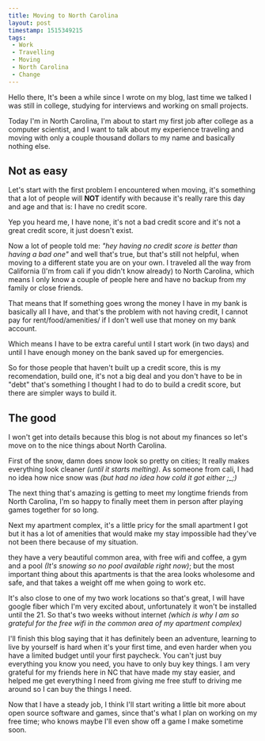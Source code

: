```yaml
---
title: Moving to North Carolina
layout: post
timestamp: 1515349215
tags:
 - Work
 - Travelling
 - Moving
 - North Carolina
 - Change
---
```


Hello there, It's been a while since I wrote on my blog, last time we talked I was still in college, studying for interviews and working on small projects.  

Today I'm in North Carolina, I'm about to start my first job after college as a computer scientist, and I want to talk  about my experience traveling and moving with only a couple thousand dollars to my name and basically nothing else.

Not as easy
------------

Let's start with the first problem I encountered when moving, it's something that a lot of people will **NOT** identify with because it's really rare this day and age and that is: I have no credit score.   

Yep you heard me, I have none, it's not a bad credit score and it's not a great credit score, it just doesn't exist.

Now a lot of people told me: *"hey having no credit score is better than having  a bad one"* and well that's true, but that's still not helpful, when moving to a different state you are on your own. I traveled all the way from California (I'm from cali if you didn't know already) to North Carolina, which means I only know a couple of people here and have no backup from my family or close friends.

That means that If something goes wrong the money I have in my bank is basically all I have, and that's the problem with not having credit, I cannot pay for rent/food/amenities/ if I don't well use that money on my bank account.

Which means I have to be extra careful until I start work (in two days) and until I have enough money on the bank saved up for emergencies.

So for those people that haven't built up a credit score, this is my recomendation, build one, it's not a big deal and you don't have to be in "debt" that's something I thought I had to do to build a credit score, but there are simpler ways to build it.   

The good
---------

I won't get into details because this blog is not about my finances so let's move on to the nice things about North Carolina. 

First of the snow, damn does snow look so pretty on cities; It really makes everything look cleaner *(until it starts melting)*. As someone from cali, I had no idea how nice snow was *(but had no idea how cold it got either ;_;)* 

The next thing that's amazing is getting to meet my longtime friends from North Carolina, I'm so happy to finally meet them in person after playing games together for so long. 

Next my apartment complex, it's a little pricy for the small apartment I got but it has a lot of amenities that would make my stay impossible had they've not been there because of my situation.  

they have a very beautiful common area, with free wifi and coffee, a gym and a pool *(It's snowing so no  pool available right now)*; but the most important thing about this apartments is that the area looks wholesome and safe, and that takes a weight off me when going to work etc. 

It's also close to one of my two work locations so that's great, I will have google fiber which I'm very excited about, unfortunately it won't be installed until the 21. So that's two weeks without internet *(which is why I am so grateful for the free wifi in the common area of my apartment complex)*

I'll finish this blog saying that it has definitely been an adventure, learning to live by yourself is hard when it's your first time, and even harder when you have a limited budget until your first paycheck. You can't just buy everything you know you need, you have to only buy key things. I am very grateful for my friends here in NC that have made my stay easier, and helped me get everything I need from giving me free stuff to driving me around so I can buy the things I need. 

Now that I have a steady job, I think I'll start writing a little bit more about open source software and games, since that's what I plan on working on my free time; who knows maybe I'll even show off a game I make sometime soon.
